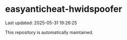 # easyanticheat-hwidspoofer

Last updated: 2025-05-31 19:26:25

This repository is automatically maintained.
